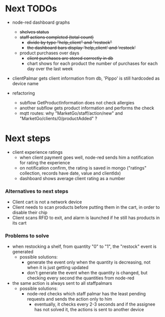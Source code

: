 # Next TODOs

* node-red dashboard graphs
  * ~~shelves status~~
  * ~~staff actions completed (total count)~~
    * ~~divide by type "help_client" and "restock"~~
    * ~~the dashboard bars display 'help_client' and 'restock'~~
  * product purchases over days
    * ~~client purchases are stored correctly in db~~
    * chart shows for each product the number of purchases for each day over the last week  

* clientPalmar gets client information from db, 'Pippo' is still hardcoded as device name

* refactoring
  * subflow GetProductInformation does not check allergies
  * another subflow gets product information and performs the check
  * mqtt routes: why "MarketGo/staff/action/new" and "MarketGo/clients/0/productAdded" ?

# Next steps
* client experience ratings
    * when client payment goes well, node-red sends him a notification for rating the experience
    * on notification confirm, the rating is saved in mongo ("ratings" collection, records have date, value and clientIdx)
    * dashboard shows average client rating as a number

### Alternatives to next steps
* Client cart is not a network device
* Client needs to scan products before putting them in the cart, in order to disable their 
  chip
* Client scans RFID to exit, and alarm is launched if he still has products in its cart

### Problems to solve
* when restocking a shelf, from quantity "0" to "1", the "restock" event is generated
  * possible solutions:
    * generate the event only when the quantity is decreasing, not when it is just getting updated
    * don't generate the event when the quantity is changed, but checking every second the quantities from node-red
* the same action is always sent to all staffpalmars
  * possible solutions:
    * node-red checks which staff palmar has the least pending requests and sends the 
      action only to him
      * eventually, it checks every 2-3 seconds and if the assignee has not solved it, 
        the actions is sent to another device
